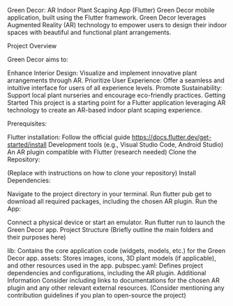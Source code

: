 Green Decor: AR Indoor Plant Scaping App (Flutter)
Green Decor mobile application, built using the Flutter framework. Green Decor leverages Augmented Reality (AR) technology to empower users to design their indoor spaces with beautiful and functional plant arrangements.

Project Overview

Green Decor aims to:

Enhance Interior Design: Visualize and implement innovative plant arrangements through AR.
Prioritize User Experience: Offer a seamless and intuitive interface for users of all experience levels.
Promote Sustainability: Support local plant nurseries and encourage eco-friendly practices.
Getting Started
This project is a starting point for a Flutter application leveraging AR technology to create an AR-based indoor plant scaping experience.

Prerequisites:

Flutter installation: Follow the official guide https://docs.flutter.dev/get-started/install
Development tools (e.g., Visual Studio Code, Android Studio)
An AR plugin compatible with Flutter (research needed)
Clone the Repository:

(Replace with instructions on how to clone your repository)
Install Dependencies:

Navigate to the project directory in your terminal.
Run flutter pub get to download all required packages, including the chosen AR plugin.
Run the App:

Connect a physical device or start an emulator.
Run flutter run to launch the Green Decor app.
Project Structure
(Briefly outline the main folders and their purposes here)

lib: Contains the core application code (widgets, models, etc.) for the Green Decor app.
assets: Stores images, icons, 3D plant models (if applicable), and other resources used in the app.
pubspec.yaml: Defines project dependencies and configurations, including the AR plugin.
Additional Information
Consider including links to documentations for the chosen AR plugin and any other relevant external resources.
(Consider mentioning any contribution guidelines if you plan to open-source the project)
